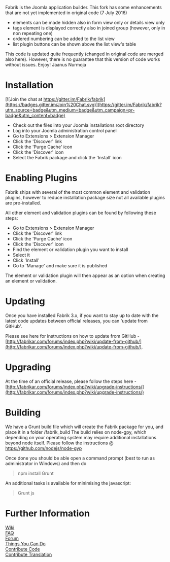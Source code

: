 Fabrik is the Joomla application builder. This fork has some enhancements that are not yet implemented in original code (7 July 2016)

- elements can be made hidden also in form view only or details view only
- tags element is displayed correctly also in joined group (however, only in non repeating one)
- ordered numbering can be added to the list view
- list plugin buttons can be shown above the list view's table

This code is updated quite frequently (changed in original code are merged also here). 
However, there is no guarantee that this version of code works without issues.
Enjoy!
Jaanus Nurmoja

Installation
================

[![Join the chat at https://gitter.im/Fabrik/fabrik](https://badges.gitter.im/Join%20Chat.svg)](https://gitter.im/Fabrik/fabrik?utm_source=badge&utm_medium=badge&utm_campaign=pr-badge&utm_content=badge)

- Check out the files into your Joomla installations root directory
- Log into your Joomla administration control panel
- Go to Extensions > Extension Manager
- Click the 'Discover' link
- Click the 'Purge Cache' icon 
- Click the 'Discover' icon
- Select the Fabrik package and click the 'Install' icon

Enabling Plugins
================

Fabrik ships with several of the most common element and validation plugins, however to reduce installation package size not all available plugins are pre-installed.

All other element and validation plugins can be found by following these steps:

- Go to Extensions > Extension Manager
- Click the 'Discover' link
- Click the 'Purge Cache' icon 
- Click the 'Discover' icon
- Find the element or validation plugin you want to install
- Select it
- Click 'Install'
- Go to 'Manage' and make sure it is published

The element or validation plugin will then appear as an option when creating an element or validation.

Updating
================

Once you have installed Fabrik 3.x, if you want to stay up to date with the latest code updates between official releases, you can 'update from GitHub'.

Please see here for instructions on how to update from GitHub - [http://fabrikar.com/forums/index.php?wiki/update-from-github/](http://fabrikar.com/forums/index.php?wiki/update-from-github/).

Upgrading
================

At the time of an official release, please follow the steps here - [http://fabrikar.com/forums/index.php?wiki/upgrade-instructions/](http://fabrikar.com/forums/index.php?wiki/upgrade-instructions/)

Building
========

We have a Grunt build file which will create the Fabrik package for you, and place it in a folder /fabrik_build
The build relies on node-gpy, which depending on your operating system may require additional installations beyond node itself.
Please follow the instructions @ https://github.com/nodejs/node-gyp
 
Once done you should be able open a command prompt (best to run as administrator in Windows) and then do

> npm install
> Grunt

An additional tasks is available for minimising the javascript:

> Grunt js

Further Information
================

[Wiki](http://fabrikar.com/forums/index.php?wiki)  
[FAQ](http://fabrikar.com/forums/index.php?wiki/faq/)  
[Forum](http://fabrikar.com/forums/)  
[Things You Can Do](http://fabrikar.com/forums/index.php?wiki/things-you-can-do/)  
[Contribute Code](http://fabrikar.com/forums/index.php?wiki/contribute-code/)  
[Contribute Translation](http://fabrikar.com/forums/index.php?wiki/translations/)  
